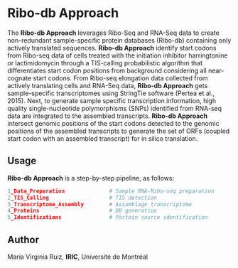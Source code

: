 # Ribo-db Approach

The <b>Ribo-db Approach</b> leverages Ribo-Seq and RNA-Seq data to create non-redundant sample-specific protein databases (Ribo-db) containing only actively translated sequences. <b>Ribo-db Approach</b> identify start codons from Ribo-seq data of cells treated with the initiation inhibitor harringtonine or lactimidomycin through a TIS-calling probabilistic algorithm that differentiates start codon positions from background considering all near-cognate start codons. From Ribo-seq elongation data collected from actively translating cells and RNA-Seq data, <b>Ribo-db Approach</b> gets sample-specific transcriptomes using StringTie software (Pertea et al., 2015). Next, to generate sample specific transcription information, high quality single-nucleotide polymorphisms (SNPs) identified from RNA-seq data are integrated to the assembled transcripts. <b>Ribo-db Approach</b> intersect genomic positions of the start codons detected to the genomic positions of the assembled transcripts to generate the set of ORFs (coupled start codon with an assembled transcript) for in silico translation. 

## Usage

<b>Ribo-db Approach</b> is a step-by-step pipeline, as follows:
```python
1_Data_Preparation              # Sample RNA-Ribo-seq preparation
2_TIS_Calling                   # TIS detection
3_Transcriptome_Assembly        # Assamblage transcriptome
4_Proteins                      # DB generation
5_Identifications               # Portein source identification
```

## Author
Maria Virginia Ruiz,
<b>IRIC</b>,
Université de Montréal
